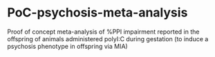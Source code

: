 # PoC-psychosis-meta-analysis

Proof of concept meta-analysis of %PPI impairment reported in the offspring of animals administered polyI:C during gestation (to induce a psychosis phenotype in offspring via MIA)
